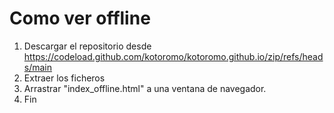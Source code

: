 # Como ver offline
1. Descargar el repositorio desde https://codeload.github.com/kotoromo/kotoromo.github.io/zip/refs/heads/main
2. Extraer los ficheros
3. Arrastrar "index_offline.html" a una ventana de navegador.
4. Fin